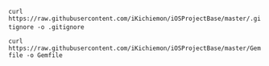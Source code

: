 ` curl https://raw.githubusercontent.com/iKichiemon/iOSProjectBase/master/.gitignore -o .gitignore `   

` curl https://raw.githubusercontent.com/iKichiemon/iOSProjectBase/master/Gemfile -o Gemfile `  
